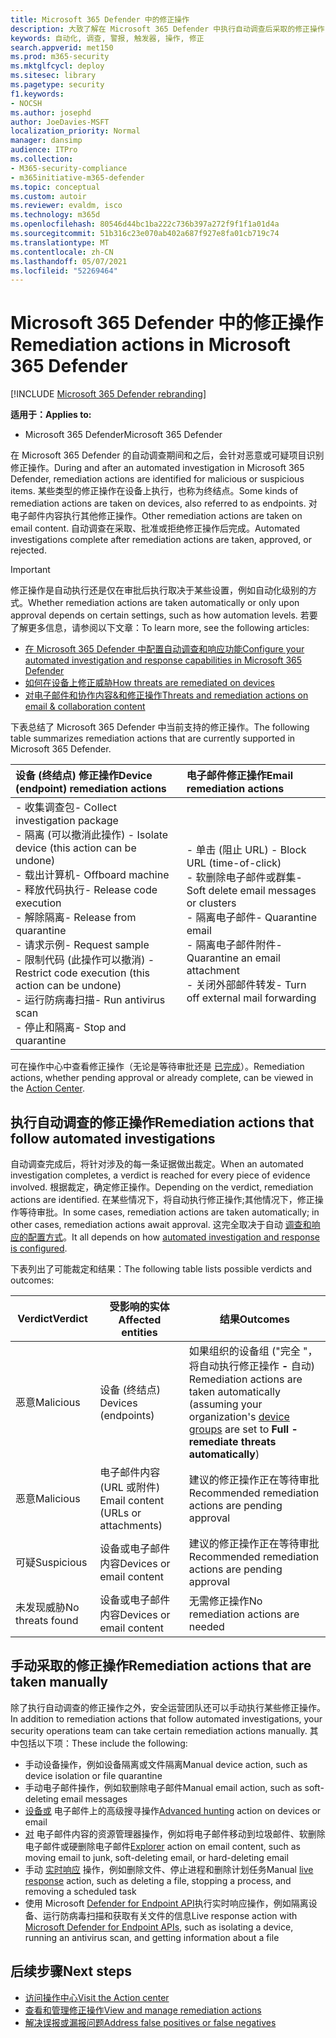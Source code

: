```yaml
---
title: Microsoft 365 Defender 中的修正操作
description: 大致了解在 Microsoft 365 Defender 中执行自动调查后采取的修正操作
keywords: 自动化, 调查, 警报, 触发器, 操作, 修正
search.appverid: met150
ms.prod: m365-security
ms.mktglfcycl: deploy
ms.sitesec: library
ms.pagetype: security
f1.keywords:
- NOCSH
ms.author: josephd
author: JoeDavies-MSFT
localization_priority: Normal
manager: dansimp
audience: ITPro
ms.collection:
- M365-security-compliance
- m365initiative-m365-defender
ms.topic: conceptual
ms.custom: autoir
ms.reviewer: evaldm, isco
ms.technology: m365d
ms.openlocfilehash: 80546d44bc1ba222c736b397a272f9f1f1a01d4a
ms.sourcegitcommit: 51b316c23e070ab402a687f927e8fa01cb719c74
ms.translationtype: MT
ms.contentlocale: zh-CN
ms.lasthandoff: 05/07/2021
ms.locfileid: "52269464"
---
```

# <a name="remediation-actions-in-microsoft-365-defender"></a><span data-ttu-id="55b21-104">Microsoft 365 Defender 中的修正操作</span><span class="sxs-lookup"><span data-stu-id="55b21-104">Remediation actions in Microsoft 365 Defender</span></span>

[!INCLUDE [Microsoft 365 Defender rebranding](../includes/microsoft-defender.md)]


<span data-ttu-id="55b21-105">**适用于：**</span><span class="sxs-lookup"><span data-stu-id="55b21-105">**Applies to:**</span></span>
- <span data-ttu-id="55b21-106">Microsoft 365 Defender</span><span class="sxs-lookup"><span data-stu-id="55b21-106">Microsoft 365 Defender</span></span>

<span data-ttu-id="55b21-107">在 Microsoft 365 Defender 的自动调查期间和之后，会针对恶意或可疑项目识别修正操作。</span><span class="sxs-lookup"><span data-stu-id="55b21-107">During and after an automated investigation in Microsoft 365 Defender, remediation actions are identified for malicious or suspicious items.</span></span> <span data-ttu-id="55b21-108">某些类型的修正操作在设备上执行，也称为终结点。</span><span class="sxs-lookup"><span data-stu-id="55b21-108">Some kinds of remediation actions are taken on devices, also referred to as endpoints.</span></span> <span data-ttu-id="55b21-109">对电子邮件内容执行其他修正操作。</span><span class="sxs-lookup"><span data-stu-id="55b21-109">Other remediation actions are taken on email content.</span></span> <span data-ttu-id="55b21-110">自动调查在采取、批准或拒绝修正操作后完成。</span><span class="sxs-lookup"><span data-stu-id="55b21-110">Automated investigations complete after remediation actions are taken, approved, or rejected.</span></span>

> [!IMPORTANT]
> <span data-ttu-id="55b21-111">修正操作是自动执行还是仅在审批后执行取决于某些设置，例如自动化级别的方式。</span><span class="sxs-lookup"><span data-stu-id="55b21-111">Whether remediation actions are taken automatically or only upon approval depends on certain settings, such as how automation levels.</span></span> <span data-ttu-id="55b21-112">若要了解更多信息，请参阅以下文章：</span><span class="sxs-lookup"><span data-stu-id="55b21-112">To learn more, see the following articles:</span></span>
> - [<span data-ttu-id="55b21-113">在 Microsoft 365 Defender 中配置自动调查和响应功能</span><span class="sxs-lookup"><span data-stu-id="55b21-113">Configure your automated investigation and response capabilities in Microsoft 365 Defender</span></span>](m365d-configure-auto-investigation-response.md)
> - [<span data-ttu-id="55b21-114">如何在设备上修正威胁</span><span class="sxs-lookup"><span data-stu-id="55b21-114">How threats are remediated on devices</span></span>](../defender-endpoint/automated-investigations.md)
> - [<span data-ttu-id="55b21-115">对电子邮件和协作内容&和修正操作</span><span class="sxs-lookup"><span data-stu-id="55b21-115">Threats and remediation actions on email & collaboration content</span></span>](../office-365-security/air-remediation-actions.md#threats-and-remediation-actions)

<span data-ttu-id="55b21-116">下表总结了 Microsoft 365 Defender 中当前支持的修正操作。</span><span class="sxs-lookup"><span data-stu-id="55b21-116">The following table summarizes remediation actions that are currently supported in Microsoft 365 Defender.</span></span> 

|<span data-ttu-id="55b21-117">设备 (终结点) 修正操作</span><span class="sxs-lookup"><span data-stu-id="55b21-117">Device (endpoint) remediation actions</span></span>  |<span data-ttu-id="55b21-118">电子邮件修正操作</span><span class="sxs-lookup"><span data-stu-id="55b21-118">Email remediation actions</span></span>  |
|:---------|:---------|
|<span data-ttu-id="55b21-119">- 收集调查包</span><span class="sxs-lookup"><span data-stu-id="55b21-119">- Collect investigation package</span></span> <br/><span data-ttu-id="55b21-120">- 隔离 (可以撤消此操作) </span><span class="sxs-lookup"><span data-stu-id="55b21-120">- Isolate device (this action can be undone)</span></span><br/><span data-ttu-id="55b21-121">- 载出计算机</span><span class="sxs-lookup"><span data-stu-id="55b21-121">- Offboard machine</span></span> <br/><span data-ttu-id="55b21-122">- 释放代码执行</span><span class="sxs-lookup"><span data-stu-id="55b21-122">- Release code execution</span></span> <br/><span data-ttu-id="55b21-123">- 解除隔离</span><span class="sxs-lookup"><span data-stu-id="55b21-123">- Release from quarantine</span></span> <br/><span data-ttu-id="55b21-124">- 请求示例</span><span class="sxs-lookup"><span data-stu-id="55b21-124">- Request sample</span></span> <br/><span data-ttu-id="55b21-125">- 限制代码 (此操作可以撤消) </span><span class="sxs-lookup"><span data-stu-id="55b21-125">- Restrict code execution (this action can be undone)</span></span> <br/><span data-ttu-id="55b21-126">- 运行防病毒扫描</span><span class="sxs-lookup"><span data-stu-id="55b21-126">- Run antivirus scan</span></span> <br/><span data-ttu-id="55b21-127">- 停止和隔离</span><span class="sxs-lookup"><span data-stu-id="55b21-127">- Stop and quarantine</span></span>      |<span data-ttu-id="55b21-128">- 单击 (阻止 URL) </span><span class="sxs-lookup"><span data-stu-id="55b21-128">- Block URL (time-of-click)</span></span><br/><span data-ttu-id="55b21-129">- 软删除电子邮件或群集</span><span class="sxs-lookup"><span data-stu-id="55b21-129">- Soft delete email messages or clusters</span></span><br/><span data-ttu-id="55b21-130">- 隔离电子邮件</span><span class="sxs-lookup"><span data-stu-id="55b21-130">- Quarantine email</span></span><br/><span data-ttu-id="55b21-131">- 隔离电子邮件附件</span><span class="sxs-lookup"><span data-stu-id="55b21-131">- Quarantine an email attachment</span></span><br/><span data-ttu-id="55b21-132">- 关闭外部邮件转发</span><span class="sxs-lookup"><span data-stu-id="55b21-132">- Turn off external mail forwarding</span></span>          |

<span data-ttu-id="55b21-133">可在操作中心中查看修正操作（无论是等待审批还是 [已完成](m365d-action-center.md)）。</span><span class="sxs-lookup"><span data-stu-id="55b21-133">Remediation actions, whether pending approval or already complete, can be viewed in the [Action Center](m365d-action-center.md).</span></span>

## <a name="remediation-actions-that-follow-automated-investigations"></a><span data-ttu-id="55b21-134">执行自动调查的修正操作</span><span class="sxs-lookup"><span data-stu-id="55b21-134">Remediation actions that follow automated investigations</span></span>

<span data-ttu-id="55b21-135">自动调查完成后，将针对涉及的每一条证据做出裁定。</span><span class="sxs-lookup"><span data-stu-id="55b21-135">When an automated investigation completes, a verdict is reached for every piece of evidence involved.</span></span> <span data-ttu-id="55b21-136">根据裁定，确定修正操作。</span><span class="sxs-lookup"><span data-stu-id="55b21-136">Depending on the verdict, remediation actions are identified.</span></span> <span data-ttu-id="55b21-137">在某些情况下，将自动执行修正操作;其他情况下，修正操作等待审批。</span><span class="sxs-lookup"><span data-stu-id="55b21-137">In some cases, remediation actions are taken automatically; in other cases, remediation actions await approval.</span></span> <span data-ttu-id="55b21-138">这完全取决于自动 [调查和响应的配置方式](m365d-configure-auto-investigation-response.md)。</span><span class="sxs-lookup"><span data-stu-id="55b21-138">It all depends on how [automated investigation and response is configured](m365d-configure-auto-investigation-response.md).</span></span>

<span data-ttu-id="55b21-139">下表列出了可能裁定和结果：</span><span class="sxs-lookup"><span data-stu-id="55b21-139">The following table lists possible verdicts and outcomes:</span></span>

| <span data-ttu-id="55b21-140">Verdict</span><span class="sxs-lookup"><span data-stu-id="55b21-140">Verdict</span></span>    | <span data-ttu-id="55b21-141">受影响的实体</span><span class="sxs-lookup"><span data-stu-id="55b21-141">Affected entities</span></span>    | <span data-ttu-id="55b21-142">结果</span><span class="sxs-lookup"><span data-stu-id="55b21-142">Outcomes</span></span>|
|------|------|------|
| <span data-ttu-id="55b21-143">恶意</span><span class="sxs-lookup"><span data-stu-id="55b21-143">Malicious</span></span>    | <span data-ttu-id="55b21-144">设备 (终结点) </span><span class="sxs-lookup"><span data-stu-id="55b21-144">Devices (endpoints)</span></span>    | <span data-ttu-id="55b21-145">如果组织的设备组 ("完全 "，将自动执行修正操作 [](m365d-configure-auto-investigation-response.md#review-or-change-the-automation-level-for-device-groups) **-** 自动) </span><span class="sxs-lookup"><span data-stu-id="55b21-145">Remediation actions are taken automatically (assuming your organization's [device groups](m365d-configure-auto-investigation-response.md#review-or-change-the-automation-level-for-device-groups) are set to **Full - remediate threats automatically**)</span></span>|
| <span data-ttu-id="55b21-146">恶意</span><span class="sxs-lookup"><span data-stu-id="55b21-146">Malicious</span></span>    | <span data-ttu-id="55b21-147">电子邮件内容 (URL 或附件) </span><span class="sxs-lookup"><span data-stu-id="55b21-147">Email content (URLs or attachments)</span></span> | <span data-ttu-id="55b21-148">建议的修正操作正在等待审批</span><span class="sxs-lookup"><span data-stu-id="55b21-148">Recommended remediation actions are pending approval</span></span>|
| <span data-ttu-id="55b21-149">可疑</span><span class="sxs-lookup"><span data-stu-id="55b21-149">Suspicious</span></span>    | <span data-ttu-id="55b21-150">设备或电子邮件内容</span><span class="sxs-lookup"><span data-stu-id="55b21-150">Devices or email content</span></span> | <span data-ttu-id="55b21-151">建议的修正操作正在等待审批</span><span class="sxs-lookup"><span data-stu-id="55b21-151">Recommended remediation actions are pending approval</span></span>|
| <span data-ttu-id="55b21-152">未发现威胁</span><span class="sxs-lookup"><span data-stu-id="55b21-152">No threats found</span></span>    | <span data-ttu-id="55b21-153">设备或电子邮件内容</span><span class="sxs-lookup"><span data-stu-id="55b21-153">Devices or email content</span></span>    | <span data-ttu-id="55b21-154">无需修正操作</span><span class="sxs-lookup"><span data-stu-id="55b21-154">No remediation actions are needed</span></span>|


## <a name="remediation-actions-that-are-taken-manually"></a><span data-ttu-id="55b21-155">手动采取的修正操作</span><span class="sxs-lookup"><span data-stu-id="55b21-155">Remediation actions that are taken manually</span></span>

<span data-ttu-id="55b21-156">除了执行自动调查的修正操作之外，安全运营团队还可以手动执行某些修正操作。</span><span class="sxs-lookup"><span data-stu-id="55b21-156">In addition to remediation actions that follow automated investigations, your security operations team can take certain remediation actions manually.</span></span> <span data-ttu-id="55b21-157">其中包括以下项：</span><span class="sxs-lookup"><span data-stu-id="55b21-157">These include the following:</span></span>

- <span data-ttu-id="55b21-158">手动设备操作，例如设备隔离或文件隔离</span><span class="sxs-lookup"><span data-stu-id="55b21-158">Manual device action, such as device isolation or file quarantine</span></span>
- <span data-ttu-id="55b21-159">手动电子邮件操作，例如软删除电子邮件</span><span class="sxs-lookup"><span data-stu-id="55b21-159">Manual email action, such as soft-deleting email messages</span></span> 
- <span data-ttu-id="55b21-160">[设备或](../defender-endpoint/advanced-hunting-overview.md) 电子邮件上的高级搜寻操作</span><span class="sxs-lookup"><span data-stu-id="55b21-160">[Advanced hunting](../defender-endpoint/advanced-hunting-overview.md) action on devices or email</span></span>
- <span data-ttu-id="55b21-161">[对](../office-365-security/threat-explorer.md) 电子邮件内容的资源管理器操作，例如将电子邮件移动到垃圾邮件、软删除电子邮件或硬删除电子邮件</span><span class="sxs-lookup"><span data-stu-id="55b21-161">[Explorer](../office-365-security/threat-explorer.md) action on email content, such as moving email to junk, soft-deleting email, or hard-deleting email</span></span>
- <span data-ttu-id="55b21-162">手动 [实时响应](https://docs.microsoft.com/windows/security/threat-protection/microsoft-defender-atp/live-response) 操作，例如删除文件、停止进程和删除计划任务</span><span class="sxs-lookup"><span data-stu-id="55b21-162">Manual [live response](https://docs.microsoft.com/windows/security/threat-protection/microsoft-defender-atp/live-response) action, such as deleting a file, stopping a process, and removing a scheduled task</span></span>
- <span data-ttu-id="55b21-163">使用 Microsoft [Defender for Endpoint API](../defender-endpoint/management-apis.md#microsoft-defender-for-endpoint-apis)执行实时响应操作，例如隔离设备、运行防病毒扫描和获取有关文件的信息</span><span class="sxs-lookup"><span data-stu-id="55b21-163">Live response action with [Microsoft Defender for Endpoint APIs](../defender-endpoint/management-apis.md#microsoft-defender-for-endpoint-apis), such as isolating a device, running an antivirus scan, and getting information about a file</span></span>

## <a name="next-steps"></a><span data-ttu-id="55b21-164">后续步骤</span><span class="sxs-lookup"><span data-stu-id="55b21-164">Next steps</span></span>

- [<span data-ttu-id="55b21-165">访问操作中心</span><span class="sxs-lookup"><span data-stu-id="55b21-165">Visit the Action center</span></span>](m365d-action-center.md)
- [<span data-ttu-id="55b21-166">查看和管理修正操作</span><span class="sxs-lookup"><span data-stu-id="55b21-166">View and manage remediation actions</span></span>](m365d-autoir-actions.md)
- [<span data-ttu-id="55b21-167">解决误报或漏报问题</span><span class="sxs-lookup"><span data-stu-id="55b21-167">Address false positives or false negatives</span></span>](m365d-autoir-report-false-positives-negatives.md)
